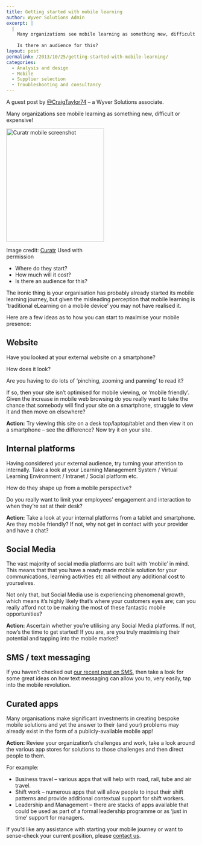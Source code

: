 ```yaml
---
title: Getting started with mobile learning
author: Wyver Solutions Admin
excerpt: |
  |
    Many organizations see mobile learning as something new, difficult or expensive. In this post, Craig Taylor explores a few ideas as to how you can start to maximise your mobile presence, which doesn't mean "elearning on a mobile device"!
    
    Is there an audience for this?
layout: post
permalink: /2013/10/25/getting-started-with-mobile-learning/
categories:
  - Analysis and design
  - Mobile
  - Supplier selection
  - Troubleshooting and consultancy
---
```

A guest post by <a href="https://twitter.com/CraigTaylor74" target="_blank">@CraigTaylor74</a> &#8211; a Wyver Solutions associate.

<p dir="ltr">
  Many organizations see mobile learning as something new, difficult or expensive!
</p>

<div id="attachment_884" style="width: 269px" class="wp-caption alignright">
  <a href="http://www.wyversolutions.co.uk/cms/wp-content/uploads/2013/10/esb_mobile1.png"><img class="size-medium wp-image-884" alt="Curatr mobile screenshot" src="http://www.wyversolutions.co.uk/cms/wp-content/uploads/2013/10/esb_mobile1-259x300.png" width="259" height="300" /></a>
  
  <p class="wp-caption-text">
    Image credit: <a href="http://www.curatr3.com/" target="_blank">Curatr</a> Used with permission
  </p>
</div>

  * Where do they start?
  * How much will it cost?
  * Is there an audience for this?

<p dir="ltr">
  The ironic thing is your organisation has probably already started its mobile learning journey, but given the misleading perception that mobile learning is &#8216;traditional eLearning on a mobile device&#8217; you may not have realised it.
</p>

<p dir="ltr">
  Here are a few ideas as to how you can start to maximise your mobile presence:
</p>

<h2 dir="ltr">
  Website
</h2>

<p dir="ltr">
  Have you looked at your external website on a smartphone?
</p>

<p dir="ltr">
  How does it look?
</p>

<p dir="ltr">
  Are you having to do lots of ‘pinching, zooming and panning’ to read it?
</p>

<p dir="ltr">
  If so, then your site isn’t optimised for mobile viewing, or ‘mobile friendly’. Given the increase in mobile web browsing do you really want to take the chance that somebody will find your site on a smartphone, struggle to view it and then move on elsewhere?
</p>

<p dir="ltr">
  <strong>Action:</strong> Try viewing this site on a desk top/laptop/tablet and then view it on a smartphone &#8211; see the difference? Now try it on your site.
</p>

<h2 dir="ltr">
  Internal platforms
</h2>

<p dir="ltr">
  Having considered your external audience, try turning your attention to internally. Take a look at your Learning Management System / Virtual Learning Environment / Intranet / Social platform etc.
</p>

<p dir="ltr">
  How do they shape up from a mobile perspective?
</p>

<p dir="ltr">
  Do you really want to limit your employees’ engagement and interaction to when they’re sat at their desk?
</p>

<p dir="ltr">
  <strong>Action:</strong> Take a look at your internal platforms from a tablet and smartphone. Are they mobile friendly? If not, why not get in contact with your provider and have a chat?
</p>

<h2 dir="ltr">
  Social Media
</h2>

<p dir="ltr">
  The vast majority of social media platforms are built with ‘mobile’ in mind. This means that that you have a ready made mobile solution for your communications, learning activities etc all without any additional cost to yourselves.
</p>

<p dir="ltr">
  Not only that, but Social Media use is experiencing phenomenal growth, which means it’s highly likely that’s where your customers eyes are; can you really afford not to be making the most of these fantastic mobile opportunities?
</p>

<p dir="ltr">
  <strong>Action:</strong> Ascertain whether you’re utilising any Social Media platforms. If not, now’s the time to get started! If you are, are you truly maximising their potential and tapping into the mobile market?
</p>

<h2 dir="ltr">
  SMS / text messaging
</h2>

<p dir="ltr">
  If you haven’t checked out <a title="Text messages as part of your communications strategy" href="http://www.wyversolutions.co.uk/cms/2013/10/19/text-messages-as-part-of-your-communications-strategy/">our recent post on SMS</a>, then take a look for some great ideas on how text messaging can allow you to, very easily, tap into the mobile revolution.
</p>

<h2 dir="ltr">
  Curated apps
</h2>

<p dir="ltr">
  Many organisations make significant investments in creating bespoke mobile solutions and yet the answer to their (and your) problems may already exist in the form of a publicly-available mobile app!
</p>

<p dir="ltr">
  <strong>Action:</strong> Review your organization&#8217;s challenges and work, take a look around the various app stores for solutions to those challenges and then direct people to them.
</p>

<p dir="ltr">
  For example:
</p>

  * Business travel &#8211; various apps that will help with road, rail, tube and air travel.
  * Shift work &#8211; numerous apps that will allow people to input their shift patterns and provide additional contextual support for shift workers.
  * Leadership and Management &#8211; there are stacks of apps available that could be used as part of a formal leadership programme or as ‘just in time’ support for managers.

<p dir="ltr">
  If you’d like any assistance with starting your mobile journey or want to sense-check your current position, please <a title="Contact us" href="http://www.wyversolutions.co.uk/cms/contact-us/">contact us</a>.
</p>

&nbsp;

&nbsp;